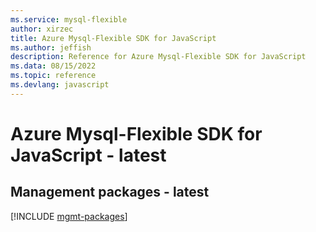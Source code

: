 ```yaml
---
ms.service: mysql-flexible
author: xirzec
title: Azure Mysql-Flexible SDK for JavaScript
ms.author: jeffish
description: Reference for Azure Mysql-Flexible SDK for JavaScript
ms.data: 08/15/2022
ms.topic: reference
ms.devlang: javascript
---
```

# Azure Mysql-Flexible SDK for JavaScript - latest

## Management packages - latest
[!INCLUDE [mgmt-packages](mysql-flexible-mgmt-index.md)]